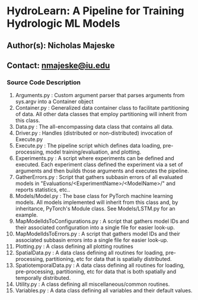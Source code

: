 # HydroLearn: A Pipeline for Training Hydrologic ML Models
## Author(s): Nicholas Majeske
## Contact: nmajeske@iu.edu

### Source Code Description
1. Arguments.py : Custom argument parser that parses arguments from sys.argv into a Container object
2. Container.py : Generalized data container class to facilitate partitioning of data. All other data classes that employ partitioning will inherit from this class.
3. Data.py : The all-encompassing data class that contains all data.
4. Driver.py : Handles (distributed or non-distributed) invocation of Execute.py
5. Execute.py : The pipeline script which defines data loading, pre-processing, model training/evaluation, and plotting.
6. Experiments.py : A script where experiments can be defined and executed. Each experiment class defined the experiment via a set of arguments and then builds those arguments and executes the pipeline.
7. GatherErrors.py : Script that gathers subbasin errors of all evaluated models in "Evaluations/\<ExperimentName\>/\<ModelName\>/" and reports statistics, etc..
8. Models/Model.py : The base class for PyTorch machine learning models. All models implemented will inherit from this class and, by inheritance, PyTorch's Module class. See Models/LSTM.py for an example.
11. MapModelIdsToConfigurations.py : A script that gathers model IDs and their associated configuration into a single file for easier look-up.
12. MapModelIdsToErrors.py : A script that gathers model IDs and their associated subbasin errors into a single file for easier look-up.
15. Plotting.py : A class defining all plotting routines
16. SpatialData.py : A data class defining all routines for loading, pre-processing, partitioning, etc for data that is spatially distributed.
17. SpatiotemporalData.py : A data class defining all routines for loading, pre-processing, partitioning, etc for data that is both spatially and temporally distributed.
18. Utility.py : A class defining all miscellaneous/common routines.
19. Variables.py : A data class defining all variables and their default values.
